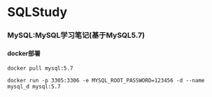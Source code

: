 # SQLStudy

### MySQL:MySQL学习笔记(基于MySQL5.7)

#### docker部署

```docker
docker pull mysql:5.7

docker run -p 3305:3306 -e MYSQL_ROOT_PASSWORD=123456 -d --name mysql_d mysql:5.7
```